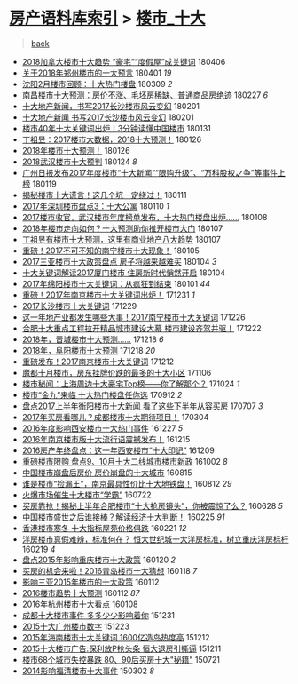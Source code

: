 [房产语料库索引](../../README.md)  > [楼市_十大](楼市_十大.md)
====
> [back](../README.md)

- [2018加拿大楼市十大趋势 “豪宅”“度假屋”成关键词](http://jkwz.applinzi.com/ittc/7088703761294033937.html#2018%E5%8A%A0%E6%8B%BF%E5%A4%A7%E6%A5%BC%E5%B8%82%E5%8D%81%E5%A4%A7%E8%B6%8B%E5%8A%BF+%E2%80%9C%E8%B1%AA%E5%AE%85%E2%80%9D%E2%80%9C%E5%BA%A6%E5%81%87%E5%B1%8B%E2%80%9D%E6%88%90%E5%85%B3%E9%94%AE%E8%AF%8D) 180406  
- [关于2018年郑州楼市的十大预言](http://jkwz.applinzi.com/ittc/7086933291389420561.html#%E5%85%B3%E4%BA%8E2018%E5%B9%B4%E9%83%91%E5%B7%9E%E6%A5%BC%E5%B8%82%E7%9A%84%E5%8D%81%E5%A4%A7%E9%A2%84%E8%A8%80) 180401 *19* 
- [沈阳2月楼市回顾：十大热门楼盘](http://jkwz.applinzi.com/ittc/7078583305438233611.html#%E6%B2%88%E9%98%B32%E6%9C%88%E6%A5%BC%E5%B8%82%E5%9B%9E%E9%A1%BE%EF%BC%9A%E5%8D%81%E5%A4%A7%E7%83%AD%E9%97%A8%E6%A5%BC%E7%9B%98) 180309 *2* 
- [南昌楼市十大预测：房价不涨、毛坯房稀缺、普通商品房绝迹](http://jkwz.applinzi.com/ittc/7074815145346073617.html#%E5%8D%97%E6%98%8C%E6%A5%BC%E5%B8%82%E5%8D%81%E5%A4%A7%E9%A2%84%E6%B5%8B%EF%BC%9A%E6%88%BF%E4%BB%B7%E4%B8%8D%E6%B6%A8%E3%80%81%E6%AF%9B%E5%9D%AF%E6%88%BF%E7%A8%80%E7%BC%BA%E3%80%81%E6%99%AE%E9%80%9A%E5%95%86%E5%93%81%E6%88%BF%E7%BB%9D%E8%BF%B9) 180227 *6* 
- [十大地产新闻，书写2017长沙楼市风云变幻](http://jkwz.applinzi.com/ittc/7065047145336275984.html#%E5%8D%81%E5%A4%A7%E5%9C%B0%E4%BA%A7%E6%96%B0%E9%97%BB%EF%BC%8C%E4%B9%A6%E5%86%992017%E9%95%BF%E6%B2%99%E6%A5%BC%E5%B8%82%E9%A3%8E%E4%BA%91%E5%8F%98%E5%B9%BB) 180201  
- [十大地产新闻 书写2017长沙楼市风云变幻](http://jkwz.applinzi.com/ittc/7065038208574686224.html#%E5%8D%81%E5%A4%A7%E5%9C%B0%E4%BA%A7%E6%96%B0%E9%97%BB+%E4%B9%A6%E5%86%992017%E9%95%BF%E6%B2%99%E6%A5%BC%E5%B8%82%E9%A3%8E%E4%BA%91%E5%8F%98%E5%B9%BB) 180201  
- [楼市40年十大关键词出炉！3分钟读懂中国楼市](http://jkwz.applinzi.com/ittc/7064823088091235338.html#%E6%A5%BC%E5%B8%8240%E5%B9%B4%E5%8D%81%E5%A4%A7%E5%85%B3%E9%94%AE%E8%AF%8D%E5%87%BA%E7%82%89%EF%BC%813%E5%88%86%E9%92%9F%E8%AF%BB%E6%87%82%E4%B8%AD%E5%9B%BD%E6%A5%BC%E5%B8%82) 180131  
- [丁祖昱：2017楼市大数据，2018十大预测！](http://jkwz.applinzi.com/ittc/7062926009156764678.html#%E4%B8%81%E7%A5%96%E6%98%B1%EF%BC%9A2017%E6%A5%BC%E5%B8%82%E5%A4%A7%E6%95%B0%E6%8D%AE%EF%BC%8C2018%E5%8D%81%E5%A4%A7%E9%A2%84%E6%B5%8B%EF%BC%81) 180126  
- [2018年楼市十大预测！](http://jkwz.applinzi.com/ittc/7062923366397117450.html#2018%E5%B9%B4%E6%A5%BC%E5%B8%82%E5%8D%81%E5%A4%A7%E9%A2%84%E6%B5%8B%EF%BC%81) 180126  
- [2018武汉楼市十大预判](http://jkwz.applinzi.com/ittc/7062108237094978571.html#2018%E6%AD%A6%E6%B1%89%E6%A5%BC%E5%B8%82%E5%8D%81%E5%A4%A7%E9%A2%84%E5%88%A4) 180124 *8* 
- [广州日报发布2017年度楼市“十大新闻”“限购升级”、“万科股权之争”等事件上榜](http://jkwz.applinzi.com/ittc/7060211689117451274.html#%E5%B9%BF%E5%B7%9E%E6%97%A5%E6%8A%A5%E5%8F%91%E5%B8%832017%E5%B9%B4%E5%BA%A6%E6%A5%BC%E5%B8%82%E2%80%9C%E5%8D%81%E5%A4%A7%E6%96%B0%E9%97%BB%E2%80%9D%E2%80%9C%E9%99%90%E8%B4%AD%E5%8D%87%E7%BA%A7%E2%80%9D%E3%80%81%E2%80%9C%E4%B8%87%E7%A7%91%E8%82%A1%E6%9D%83%E4%B9%8B%E4%BA%89%E2%80%9D%E7%AD%89%E4%BA%8B%E4%BB%B6%E4%B8%8A%E6%A6%9C) 180119  
- [揭秘楼市十大谎言！这几个坑一定绕过！](http://jkwz.applinzi.com/ittc/7057264378150126608.html#%E6%8F%AD%E7%A7%98%E6%A5%BC%E5%B8%82%E5%8D%81%E5%A4%A7%E8%B0%8E%E8%A8%80%EF%BC%81%E8%BF%99%E5%87%A0%E4%B8%AA%E5%9D%91%E4%B8%80%E5%AE%9A%E7%BB%95%E8%BF%87%EF%BC%81) 180111  
- [2017年深圳楼市盘点3：十大公寓](http://jkwz.applinzi.com/ittc/7056959936137790471.html#2017%E5%B9%B4%E6%B7%B1%E5%9C%B3%E6%A5%BC%E5%B8%82%E7%9B%98%E7%82%B93%EF%BC%9A%E5%8D%81%E5%A4%A7%E5%85%AC%E5%AF%93) 180110 *1* 
- [2017楼市收官，武汉楼市年度榜单发布，十大热门楼盘出炉……](http://jkwz.applinzi.com/ittc/7056154165993014283.html#2017%E6%A5%BC%E5%B8%82%E6%94%B6%E5%AE%98%EF%BC%8C%E6%AD%A6%E6%B1%89%E6%A5%BC%E5%B8%82%E5%B9%B4%E5%BA%A6%E6%A6%9C%E5%8D%95%E5%8F%91%E5%B8%83%EF%BC%8C%E5%8D%81%E5%A4%A7%E7%83%AD%E9%97%A8%E6%A5%BC%E7%9B%98%E5%87%BA%E7%82%89%E2%80%A6%E2%80%A6) 180108  
- [2018年楼市走向如何？十大预测助你推开楼市大门](http://jkwz.applinzi.com/ittc/7055882776820057095.html#2018%E5%B9%B4%E6%A5%BC%E5%B8%82%E8%B5%B0%E5%90%91%E5%A6%82%E4%BD%95%EF%BC%9F%E5%8D%81%E5%A4%A7%E9%A2%84%E6%B5%8B%E5%8A%A9%E4%BD%A0%E6%8E%A8%E5%BC%80%E6%A5%BC%E5%B8%82%E5%A4%A7%E9%97%A8) 180107  
- [丁祖昱有楼市十大预测，这里有商业地产八大趋势](http://jkwz.applinzi.com/ittc/7055722156522996753.html#%E4%B8%81%E7%A5%96%E6%98%B1%E6%9C%89%E6%A5%BC%E5%B8%82%E5%8D%81%E5%A4%A7%E9%A2%84%E6%B5%8B%EF%BC%8C%E8%BF%99%E9%87%8C%E6%9C%89%E5%95%86%E4%B8%9A%E5%9C%B0%E4%BA%A7%E5%85%AB%E5%A4%A7%E8%B6%8B%E5%8A%BF) 180107  
- [重磅！2017不可不知的南宁楼市十大现象！](http://jkwz.applinzi.com/ittc/7055041962699129862.html#%E9%87%8D%E7%A3%85%EF%BC%812017%E4%B8%8D%E5%8F%AF%E4%B8%8D%E7%9F%A5%E7%9A%84%E5%8D%97%E5%AE%81%E6%A5%BC%E5%B8%82%E5%8D%81%E5%A4%A7%E7%8E%B0%E8%B1%A1%EF%BC%81) 180105  
- [2017三亚楼市十大政策盘点 房子将越来越难买](http://jkwz.applinzi.com/ittc/7054772961586709520.html#2017%E4%B8%89%E4%BA%9A%E6%A5%BC%E5%B8%82%E5%8D%81%E5%A4%A7%E6%94%BF%E7%AD%96%E7%9B%98%E7%82%B9+%E6%88%BF%E5%AD%90%E5%B0%86%E8%B6%8A%E6%9D%A5%E8%B6%8A%E9%9A%BE%E4%B9%B0) 180104 *3* 
- [十大关键词解读2017厦门楼市 住房新时代悄然开启](http://jkwz.applinzi.com/ittc/7054686112117687307.html#%E5%8D%81%E5%A4%A7%E5%85%B3%E9%94%AE%E8%AF%8D%E8%A7%A3%E8%AF%BB2017%E5%8E%A6%E9%97%A8%E6%A5%BC%E5%B8%82+%E4%BD%8F%E6%88%BF%E6%96%B0%E6%97%B6%E4%BB%A3%E6%82%84%E7%84%B6%E5%BC%80%E5%90%AF) 180104  
- [2017年绵阳楼市十大关键词：从疯狂到结束](http://jkwz.applinzi.com/ittc/7053680872358675463.html#2017%E5%B9%B4%E7%BB%B5%E9%98%B3%E6%A5%BC%E5%B8%82%E5%8D%81%E5%A4%A7%E5%85%B3%E9%94%AE%E8%AF%8D%EF%BC%9A%E4%BB%8E%E7%96%AF%E7%8B%82%E5%88%B0%E7%BB%93%E6%9D%9F) 180101 *44* 
- [重磅！2017年南京楼市十大关键词出炉！](http://jkwz.applinzi.com/ittc/7053155148459672592.html#%E9%87%8D%E7%A3%85%EF%BC%812017%E5%B9%B4%E5%8D%97%E4%BA%AC%E6%A5%BC%E5%B8%82%E5%8D%81%E5%A4%A7%E5%85%B3%E9%94%AE%E8%AF%8D%E5%87%BA%E7%82%89%EF%BC%81) 171231 *1* 
- [2017长沙楼市十大关键词](http://jkwz.applinzi.com/ittc/7052569764767990801.html#2017%E9%95%BF%E6%B2%99%E6%A5%BC%E5%B8%82%E5%8D%81%E5%A4%A7%E5%85%B3%E9%94%AE%E8%AF%8D) 171229  
- [这一年地产业都发生哪些大事！2017南宁楼市十大关键词](http://jkwz.applinzi.com/ittc/7051350284654085137.html#%E8%BF%99%E4%B8%80%E5%B9%B4%E5%9C%B0%E4%BA%A7%E4%B8%9A%E9%83%BD%E5%8F%91%E7%94%9F%E5%93%AA%E4%BA%9B%E5%A4%A7%E4%BA%8B%EF%BC%812017%E5%8D%97%E5%AE%81%E6%A5%BC%E5%B8%82%E5%8D%81%E5%A4%A7%E5%85%B3%E9%94%AE%E8%AF%8D) 171226  
- [合肥十大重点工程拉开精品城市建设大幕 楼市建设齐驾并驱！](http://jkwz.applinzi.com/ittc/7049837690785137680.html#%E5%90%88%E8%82%A5%E5%8D%81%E5%A4%A7%E9%87%8D%E7%82%B9%E5%B7%A5%E7%A8%8B%E6%8B%89%E5%BC%80%E7%B2%BE%E5%93%81%E5%9F%8E%E5%B8%82%E5%BB%BA%E8%AE%BE%E5%A4%A7%E5%B9%95+%E6%A5%BC%E5%B8%82%E5%BB%BA%E8%AE%BE%E9%BD%90%E9%A9%BE%E5%B9%B6%E9%A9%B1%EF%BC%81) 171222  
- [2018年，晋城楼市十大预测……](http://jkwz.applinzi.com/ittc/7048396914716836881.html#2018%E5%B9%B4%EF%BC%8C%E6%99%8B%E5%9F%8E%E6%A5%BC%E5%B8%82%E5%8D%81%E5%A4%A7%E9%A2%84%E6%B5%8B%E2%80%A6%E2%80%A6) 171218 *6* 
- [2018年，阜阳楼市十大预测](http://jkwz.applinzi.com/ittc/7048355065088181265.html#2018%E5%B9%B4%EF%BC%8C%E9%98%9C%E9%98%B3%E6%A5%BC%E5%B8%82%E5%8D%81%E5%A4%A7%E9%A2%84%E6%B5%8B) 171218 *20* 
- [重磅发布！2017南京楼市十大关键词](http://jkwz.applinzi.com/ittc/7046093893852988433.html#%E9%87%8D%E7%A3%85%E5%8F%91%E5%B8%83%EF%BC%812017%E5%8D%97%E4%BA%AC%E6%A5%BC%E5%B8%82%E5%8D%81%E5%A4%A7%E5%85%B3%E9%94%AE%E8%AF%8D) 171212  
- [魔都十月楼市，房东挂牌价跌的最多的十大小区](http://jkwz.applinzi.com/ittc/7032860877198459920.html#%E9%AD%94%E9%83%BD%E5%8D%81%E6%9C%88%E6%A5%BC%E5%B8%82%EF%BC%8C%E6%88%BF%E4%B8%9C%E6%8C%82%E7%89%8C%E4%BB%B7%E8%B7%8C%E7%9A%84%E6%9C%80%E5%A4%9A%E7%9A%84%E5%8D%81%E5%A4%A7%E5%B0%8F%E5%8C%BA) 171106  
- [楼市秘闻：上海周边十大豪宅Top榜——你了解那个？](http://jkwz.applinzi.com/ittc/7027273982376674320.html#%E6%A5%BC%E5%B8%82%E7%A7%98%E9%97%BB%EF%BC%9A%E4%B8%8A%E6%B5%B7%E5%91%A8%E8%BE%B9%E5%8D%81%E5%A4%A7%E8%B1%AA%E5%AE%85Top%E6%A6%9C%E2%80%94%E2%80%94%E4%BD%A0%E4%BA%86%E8%A7%A3%E9%82%A3%E4%B8%AA%EF%BC%9F) 171024 *1* 
- [楼市“金九”来临 十大热门楼盘任你选](http://jkwz.applinzi.com/ittc/7012419586157446160.html#%E6%A5%BC%E5%B8%82%E2%80%9C%E9%87%91%E4%B9%9D%E2%80%9D%E6%9D%A5%E4%B8%B4+%E5%8D%81%E5%A4%A7%E7%83%AD%E9%97%A8%E6%A5%BC%E7%9B%98%E4%BB%BB%E4%BD%A0%E9%80%89) 170912 *2* 
- [盘点2017上半年衡阳楼市十大新闻 看了这些下半年从容买房](http://jkwz.applinzi.com/ittc/6987375835919942660.html#%E7%9B%98%E7%82%B92017%E4%B8%8A%E5%8D%8A%E5%B9%B4%E8%A1%A1%E9%98%B3%E6%A5%BC%E5%B8%82%E5%8D%81%E5%A4%A7%E6%96%B0%E9%97%BB+%E7%9C%8B%E4%BA%86%E8%BF%99%E4%BA%9B%E4%B8%8B%E5%8D%8A%E5%B9%B4%E4%BB%8E%E5%AE%B9%E4%B9%B0%E6%88%BF) 170707 *3* 
- [2017年买房看哪儿？成都楼市十大期待项目！](http://jkwz.applinzi.com/ittc/6941234972525593605.html#2017%E5%B9%B4%E4%B9%B0%E6%88%BF%E7%9C%8B%E5%93%AA%E5%84%BF%EF%BC%9F%E6%88%90%E9%83%BD%E6%A5%BC%E5%B8%82%E5%8D%81%E5%A4%A7%E6%9C%9F%E5%BE%85%E9%A1%B9%E7%9B%AE%EF%BC%81) 170304  
- [2016年度影响西安楼市十大热门事件](http://jkwz.applinzi.com/ittc/6916226502344836100.html#2016%E5%B9%B4%E5%BA%A6%E5%BD%B1%E5%93%8D%E8%A5%BF%E5%AE%89%E6%A5%BC%E5%B8%82%E5%8D%81%E5%A4%A7%E7%83%AD%E9%97%A8%E4%BA%8B%E4%BB%B6) 161227 *5* 
- [2016年南京楼市版十大流行语震撼发布！](http://jkwz.applinzi.com/ittc/6911986087999570948.html#2016%E5%B9%B4%E5%8D%97%E4%BA%AC%E6%A5%BC%E5%B8%82%E7%89%88%E5%8D%81%E5%A4%A7%E6%B5%81%E8%A1%8C%E8%AF%AD%E9%9C%87%E6%92%BC%E5%8F%91%E5%B8%83%EF%BC%81) 161215  
- [2016房产年终盘点：这一年西安楼市“十大印记”](http://jkwz.applinzi.com/ittc/6909675198206182405.html#2016%E6%88%BF%E4%BA%A7%E5%B9%B4%E7%BB%88%E7%9B%98%E7%82%B9%EF%BC%9A%E8%BF%99%E4%B8%80%E5%B9%B4%E8%A5%BF%E5%AE%89%E6%A5%BC%E5%B8%82%E2%80%9C%E5%8D%81%E5%A4%A7%E5%8D%B0%E8%AE%B0%E2%80%9D) 161209  
- [重磅楼市限购 盘点9、10月十大二线城市楼市新政](http://jkwz.applinzi.com/ittc/6884321766297568261.html#%E9%87%8D%E7%A3%85%E6%A5%BC%E5%B8%82%E9%99%90%E8%B4%AD+%E7%9B%98%E7%82%B99%E3%80%8110%E6%9C%88%E5%8D%81%E5%A4%A7%E4%BA%8C%E7%BA%BF%E5%9F%8E%E5%B8%82%E6%A5%BC%E5%B8%82%E6%96%B0%E6%94%BF) 161002 *8* 
- [中国楼市崩盘后房价 房价崩盘的十大城市](http://jkwz.applinzi.com/ittc/6866529406507549700.html#%E4%B8%AD%E5%9B%BD%E6%A5%BC%E5%B8%82%E5%B4%A9%E7%9B%98%E5%90%8E%E6%88%BF%E4%BB%B7+%E6%88%BF%E4%BB%B7%E5%B4%A9%E7%9B%98%E7%9A%84%E5%8D%81%E5%A4%A7%E5%9F%8E%E5%B8%82) 160815  
- [谁是楼市“捡漏王”，南京最具性价比十大地铁盘！](http://jkwz.applinzi.com/ittc/6865462945571668997.html#%E8%B0%81%E6%98%AF%E6%A5%BC%E5%B8%82%E2%80%9C%E6%8D%A1%E6%BC%8F%E7%8E%8B%E2%80%9D%EF%BC%8C%E5%8D%97%E4%BA%AC%E6%9C%80%E5%85%B7%E6%80%A7%E4%BB%B7%E6%AF%94%E5%8D%81%E5%A4%A7%E5%9C%B0%E9%93%81%E7%9B%98%EF%BC%81) 160812 *29* 
- [火爆市场催生十大楼市“学霸”](http://jkwz.applinzi.com/ittc/6857606671823799300.html#%E7%81%AB%E7%88%86%E5%B8%82%E5%9C%BA%E5%82%AC%E7%94%9F%E5%8D%81%E5%A4%A7%E6%A5%BC%E5%B8%82%E2%80%9C%E5%AD%A6%E9%9C%B8%E2%80%9D) 160722  
- [买房靠抢！揭秘上半年合肥楼市“十大抢房镜头”，你被震惊了么？](http://jkwz.applinzi.com/ittc/6848829756585542660.html#%E4%B9%B0%E6%88%BF%E9%9D%A0%E6%8A%A2%EF%BC%81%E6%8F%AD%E7%A7%98%E4%B8%8A%E5%8D%8A%E5%B9%B4%E5%90%88%E8%82%A5%E6%A5%BC%E5%B8%82%E2%80%9C%E5%8D%81%E5%A4%A7%E6%8A%A2%E6%88%BF%E9%95%9C%E5%A4%B4%E2%80%9D%EF%BC%8C%E4%BD%A0%E8%A2%AB%E9%9C%87%E6%83%8A%E4%BA%86%E4%B9%88%EF%BC%9F) 160628 *5* 
- [中国楼市盛世之后谁接棒？解读经济十大判断！](http://jkwz.applinzi.com/ittc/6802753782433711109.html#%E4%B8%AD%E5%9B%BD%E6%A5%BC%E5%B8%82%E7%9B%9B%E4%B8%96%E4%B9%8B%E5%90%8E%E8%B0%81%E6%8E%A5%E6%A3%92%EF%BC%9F%E8%A7%A3%E8%AF%BB%E7%BB%8F%E6%B5%8E%E5%8D%81%E5%A4%A7%E5%88%A4%E6%96%AD%EF%BC%81) 160225 *91* 
- [香港楼市寒冬 十大指标屋苑价格俱跌](http://jkwz.applinzi.com/ittc/6801279381532050436.html#%E9%A6%99%E6%B8%AF%E6%A5%BC%E5%B8%82%E5%AF%92%E5%86%AC+%E5%8D%81%E5%A4%A7%E6%8C%87%E6%A0%87%E5%B1%8B%E8%8B%91%E4%BB%B7%E6%A0%BC%E4%BF%B1%E8%B7%8C) 160221 *12* 
- [洋房楼市真假难辨，标准何在？ 恒大世纪城十大洋房标准，树立重庆洋房标杆](http://jkwz.applinzi.com/ittc/6800344708123460613.html#%E6%B4%8B%E6%88%BF%E6%A5%BC%E5%B8%82%E7%9C%9F%E5%81%87%E9%9A%BE%E8%BE%A8%EF%BC%8C%E6%A0%87%E5%87%86%E4%BD%95%E5%9C%A8%EF%BC%9F+%E6%81%92%E5%A4%A7%E4%B8%96%E7%BA%AA%E5%9F%8E%E5%8D%81%E5%A4%A7%E6%B4%8B%E6%88%BF%E6%A0%87%E5%87%86%EF%BC%8C%E6%A0%91%E7%AB%8B%E9%87%8D%E5%BA%86%E6%B4%8B%E6%88%BF%E6%A0%87%E6%9D%86) 160219 *4* 
- [盘点2015年影响重庆楼市十大政策](http://jkwz.applinzi.com/ittc/6789358006592603141.html#%E7%9B%98%E7%82%B92015%E5%B9%B4%E5%BD%B1%E5%93%8D%E9%87%8D%E5%BA%86%E6%A5%BC%E5%B8%82%E5%8D%81%E5%A4%A7%E6%94%BF%E7%AD%96) 160120 *2* 
- [买房的机会来啦！2016青岛楼市十大猜想](http://jkwz.applinzi.com/ittc/6788577967789835269.html#%E4%B9%B0%E6%88%BF%E7%9A%84%E6%9C%BA%E4%BC%9A%E6%9D%A5%E5%95%A6%EF%BC%812016%E9%9D%92%E5%B2%9B%E6%A5%BC%E5%B8%82%E5%8D%81%E5%A4%A7%E7%8C%9C%E6%83%B3) 160118 *7* 
- [影响三亚2015年楼市的十大政策](http://jkwz.applinzi.com/ittc/6786355465403499524.html#%E5%BD%B1%E5%93%8D%E4%B8%89%E4%BA%9A2015%E5%B9%B4%E6%A5%BC%E5%B8%82%E7%9A%84%E5%8D%81%E5%A4%A7%E6%94%BF%E7%AD%96) 160112  
- [2016楼市趋势十大预测](http://jkwz.applinzi.com/ittc/6786340697829540868.html#2016%E6%A5%BC%E5%B8%82%E8%B6%8B%E5%8A%BF%E5%8D%81%E5%A4%A7%E9%A2%84%E6%B5%8B) 160112 *87* 
- [2016年杭州楼市十大看点](http://jkwz.applinzi.com/ittc/6784942282902078469.html#2016%E5%B9%B4%E6%9D%AD%E5%B7%9E%E6%A5%BC%E5%B8%82%E5%8D%81%E5%A4%A7%E7%9C%8B%E7%82%B9) 160108  
- [成都十大楼市事件 多多少少影响着你](http://jkwz.applinzi.com/ittc/6781927469003310084.html#%E6%88%90%E9%83%BD%E5%8D%81%E5%A4%A7%E6%A5%BC%E5%B8%82%E4%BA%8B%E4%BB%B6+%E5%A4%9A%E5%A4%9A%E5%B0%91%E5%B0%91%E5%BD%B1%E5%93%8D%E7%9D%80%E4%BD%A0) 151231  
- [2015十大广州楼市数字](http://jkwz.applinzi.com/ittc/6779042477734626308.html#2015%E5%8D%81%E5%A4%A7%E5%B9%BF%E5%B7%9E%E6%A5%BC%E5%B8%82%E6%95%B0%E5%AD%97) 151223  
- [2015年海南楼市十大关键词 1600亿造岛热度高](http://jkwz.applinzi.com/ittc/6774863603446580228.html#2015%E5%B9%B4%E6%B5%B7%E5%8D%97%E6%A5%BC%E5%B8%82%E5%8D%81%E5%A4%A7%E5%85%B3%E9%94%AE%E8%AF%8D+1600%E4%BA%BF%E9%80%A0%E5%B2%9B%E7%83%AD%E5%BA%A6%E9%AB%98) 151212  
- [2015十大楼市广告:保利放P抢头条 恒大退房引撕逼](http://jkwz.applinzi.com/ittc/6774562703729492997.html#2015%E5%8D%81%E5%A4%A7%E6%A5%BC%E5%B8%82%E5%B9%BF%E5%91%8A%3A%E4%BF%9D%E5%88%A9%E6%94%BEP%E6%8A%A2%E5%A4%B4%E6%9D%A1+%E6%81%92%E5%A4%A7%E9%80%80%E6%88%BF%E5%BC%95%E6%92%95%E9%80%BC) 151211  
- [楼市68个城市失控暴跌 80、90后买房十大&quot;秘籍&quot;](http://jkwz.applinzi.com/ittc/547650615136753466.html#%E6%A5%BC%E5%B8%8268%E4%B8%AA%E5%9F%8E%E5%B8%82%E5%A4%B1%E6%8E%A7%E6%9A%B4%E8%B7%8C+80%E3%80%8190%E5%90%8E%E4%B9%B0%E6%88%BF%E5%8D%81%E5%A4%A7%26quot%3B%E7%A7%98%E7%B1%8D%26quot%3B) 150721  
- [2014影响福清楼市十大事件](http://jkwz.applinzi.com/ittc/547650611395908963.html#2014%E5%BD%B1%E5%93%8D%E7%A6%8F%E6%B8%85%E6%A5%BC%E5%B8%82%E5%8D%81%E5%A4%A7%E4%BA%8B%E4%BB%B6) 150302 *8* 
